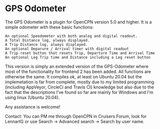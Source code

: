 # GPS Odometer

The GPS Odometer is a plugin for OpenCPN version 5.0 and higher. It is a simple odometer with these basic functions:

    An optional Speedometer with both analog and digital readout.
    A Total Distance log, always displayed.
    A Trip Distance log, always displayed.
    An optional Deparure / Arrival timer with digital readout
    A Trip reset button that resets Trip, Departure Time and Arrival Time
    An optional Leg Trip time and Distance including a Leg reset button

This version is simply an extended version of the GPS-Odometer where most of the functionality for frontend 2 has been added. All functions are otherwise the same. 
It compiles ok, at least on Ubuntu 20.04 but the implemetation is far from complete, mostly due to my limited programming (including AppVeyor, CircleCi and Travis CI) knowledge but also due to the fact that the descriptions I've found so far are mainly for Windows and I'm using linux (Ubuntu 20.04).

Any assistance is welcome!

Contact: You can PM me through OpenCPN in Cruisers Forum, look for LennartG or use Search -> Advanced search -> Search by user name.

